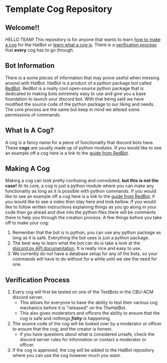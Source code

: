 # Template Cog Repository

## Welcome!!
HELLO TEAM! This repository is for anyone that wants to learn [how to make a cog](https://github.com/ACM-CBU/template_cog/blob/master/README.md#verification-process) for the HatBot or [learn what a cog is](https://github.com/ACM-CBU/template_cog/blob/master/README.md#making-a-cog).
There is a [verification process](https://github.com/ACM-CBU/template_cog/blob/master/README.md#verification-process) that __every__ cog has to go through. 


## Bot Information
There is a some pieces of information that may prove useful when messing around with HatBot. HatBot is a product of a 
python package bot called [RedBot](https://docs.discord.red/en/stable/index.html). RedBot is a really cool open-source python package that is dedicated to making bots 
extremely easy to use and give you a base foundation to launch your discord bot. With that being said we have modified the
source code of the python package to our liking and needs. The core process are the same but keep in mind we altered some 
permissions of commands.
 


## What Is A Cog?
A cog is a fancy name for a piece of functionality that discord bots have. These ___cogs___ are usually made up of python modules.
If you would like to see an example off a cog here is a link to the [guide from RedBot](https://docs.discord.red/en/stable/guide_cog_creation.html#creating-a-cog).


## Making A Cog
Making a cog can look pretty confusing and convoluted, **but this is not the case!**
At its core, a cog is just a python module where you can make any functionality as long as it is possible with python commands.
If you would like to see an example off a cog here is a link to the [guide from RedBot](https://docs.discord.red/en/stable/guide_cog_creation.html#creating-a-cog), if you would like to see a video then stay here and look bellow.
If you would like to follow written instructions explaining things as you go along in your code then go ahead and dive into the python files there will be comments there to help you through the creation process.
A few things before you take off to make your cog:
1. Remember that the bot is in python, you can use any python package as long as it is safe. Everything the bot uses is just a python package. 
2. The best way to learn what the bot can do is take a look at the [discord.py API documentation](https://discordpy.readthedocs.io/en/latest/index.html). It is really nice and easy to use.
3. We currently do not have a database setup for any of the bots, so your commands will have to do without for a while 
until we see the need for one.



## Verification Process
1. Every cog will first be tested on one of the TestBots in the CBU-ACM discord server.
    * This allows for everyone to have the ability to test their various cog mechanics before it is "released" 
    on the TheHatBot.
    * This also gives moderators and officers the ability to ensure that the cog is safe and nothings ___fishy___ is 
    happening.
2. The source code of the cog will be looked over by a moderator or officer to ensure that the cog, and the creator is honest.  
    * if you have questions about what is considered unsafe, check the discord server rules for information or contact a moderator or officer.
3. If the cog is approved, the cog will be added to the HatBot repository where you can use the cog however much you want.
